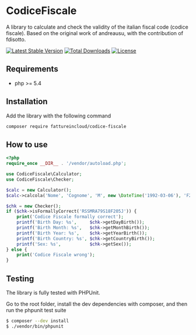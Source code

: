 CodiceFiscale
==============

A library to calculate and check the validity of the italian fiscal code (codice fiscale).
Based on the original work of andreausu, with the contribution of fdisotto.

[![Latest Stable Version](https://poser.pugx.org/usu/codice-fiscale/v/stable.svg)](https://packagist.org/packages/fattureincloud/codice-fiscale) [![Total Downloads](https://poser.pugx.org/usu/codice-fiscale/downloads.svg)](https://packagist.org/packages/fattureincloud/codice-fiscale) [![License](https://poser.pugx.org/usu/codice-fiscale/license.svg)](https://packagist.org/packages/fattureincloud/codice-fiscale)

Requirements
------------

- php >= 5.4

Installation
------------

Add the library with the following command

``` bash
composer require fattureincloud/codice-fiscale
```

How to use
----------

``` php
<?php
require_once __DIR__ . '/vendor/autoload.php';

use CodiceFiscale\Calculator;
use CodiceFiscale\Checker;

$calc = new Calculator();
$calc->calcola('Nome', 'Cognome', 'M', new \DateTime('1992-03-06'), 'F205');

$chk = new Checker();
if ($chk->isFormallyCorrect('RSSMRA79S18F205J')) {
    print('Codice Fiscale formally correct');
    printf('Birth Day: %s',     $chk->getDayBirth());
    printf('Birth Month: %s',   $chk->getMonthBirth());
    printf('Birth Year: %s',    $chk->getYearBirth());
    printf('Birth Country: %s', $chk->getCountryBirth());
    printf('Sex: %s',           $chk->getSex());
} else {
    print('Codice Fiscale wrong');
}
```

Testing
-------

The library is fully tested with PHPUnit.

Go to the root folder, install the dev dependencies with composer, and then run the phpunit test suite

``` bash
$ composer --dev install
$ ./vendor/bin/phpunit
```
